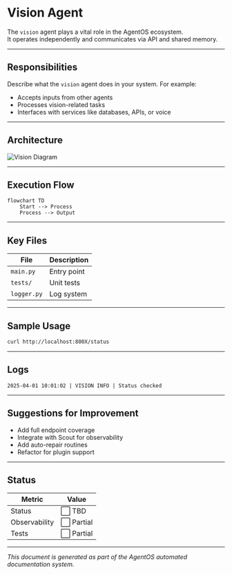 
# Vision Agent

The `vision` agent plays a vital role in the AgentOS ecosystem.  
It operates independently and communicates via API and shared memory.

---

## Responsibilities

Describe what the `vision` agent does in your system.
For example:
- Accepts inputs from other agents
- Processes vision-related tasks
- Interfaces with services like databases, APIs, or voice

---

## Architecture

![Vision Diagram](./images/vision-arch.png)

---

## Execution Flow

```mermaid
flowchart TD
    Start --> Process
    Process --> Output
```

---

## Key Files

| File           | Description                  |
|----------------|------------------------------|
| `main.py`      | Entry point                  |
| `tests/`       | Unit tests                   |
| `logger.py`    | Log system                   |

---

## Sample Usage

```bash
curl http://localhost:800X/status
```

---

## Logs

```log
2025-04-01 10:01:02 | VISION INFO | Status checked
```

---

## Suggestions for Improvement

- Add full endpoint coverage
- Integrate with Scout for observability
- Add auto-repair routines
- Refactor for plugin support

---

## Status

| Metric         | Value     |
|----------------|-----------|
| Status         | ⬜ TBD     |
| Observability  | ⬜ Partial |
| Tests          | ⬜ Partial |

---

_This document is generated as part of the AgentOS automated documentation system._
